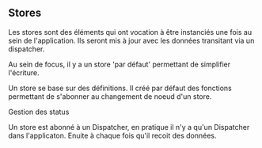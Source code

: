 ## Stores

Les stores sont des éléments qui ont vocation à être instanciés une fois au sein de l'application.
Ils seront mis à jour avec les données transitant via un dispatcher.

Au sein de focus, il y a un store 'par défaut' permettant de simplifier l'écriture.

Un store se base sur des définitions.
Il créé par défaut des fonctions permettant de s'abonner au changement de noeud d'un store.


Gestion des status

Un store est abonné à un Dispatcher, en pratique il n'y a qu'un Dispatcher dans l'applicaton.
Enuite à chaque fois qu'il recoit des données.
